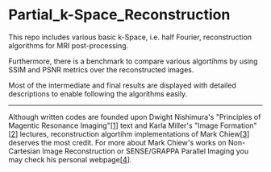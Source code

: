# Partial_k-Space_Reconstruction
This repo includes various basic k-Space, i.e. half Fourier, reconstruction algorithms for MRI post-processing. 

Furthermore, there is a benchmark to compare various algortihms by using SSIM and PSNR metrics over the reconstructed images.

Most of the intermediate and final results are displayed with detailed descriptions to enable following the algorithms easily.

--------------------------------------------------------------------------

Although written codes are founded upon Dwight Nishimura's "Principles of Magentic Resonance Imaging"[[1]] text and Karla Miller's "Image Formation"[[2]] lectures, reconstruction algortihm implementations of Mark Chiew[[3]] deserves the most credit. For more about Mark Chiew's works on Non-Cartesian Image Reconstruction or SENSE/GRAPPA Parallel Imaging you may check his personal webpage[[4]]. 

[1]:https://books.google.com.tr/books/about/Principles_of_Magnetic_Resonance_Imaging.html?id=uz9BAQAAIAAJ&redir_esc=y
[2]:https://users.fmrib.ox.ac.uk/~karla/teaching/image_formation.ppt
[3]:https://users.fmrib.ox.ac.uk/~mchiew/docs/PartialFourier.m
[4]:https://users.fmrib.ox.ac.uk/~mchiew/Teaching.html

